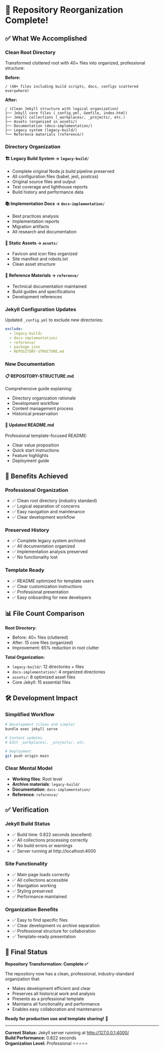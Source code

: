 # 🎯 Repository Reorganization Complete!

## ✅ **What We Accomplished**

### **Clean Root Directory**

Transformed cluttered root with 40+ files into organized, professional
structure:

**Before:**

```
/ (40+ files including build scripts, docs, configs scattered everywhere)
```

**After:**

```
/ (Clean Jekyll structure with logical organization)
├── Jekyll core files (_config.yml, Gemfile, index.html)
├── Jekyll collections (_workplaces/, _projects/, etc.)
├── Assets (organized in assets/)
├── Documentation (docs-implementation/)
├── Legacy system (legacy-build/)
└── Reference materials (reference/)
```

### **Directory Organization**

#### **🏗️ Legacy Build System → `legacy-build/`**

- Complete original Node.js build pipeline preserved
- All configuration files (babel, jest, postcss)
- Original source files and output
- Test coverage and lighthouse reports
- Build history and performance data

#### **📚 Implementation Docs → `docs-implementation/`**

- Best practices analysis
- Implementation reports
- Migration artifacts
- All research and documentation

#### **🎨 Static Assets → `assets/`**

- Favicon and icon files organized
- Site manifest and robots.txt
- Clean asset structure

#### **📖 Reference Materials → `reference/`**

- Technical documentation maintained
- Build guides and specifications
- Development references

### **Jekyll Configuration Updates**

Updated `_config.yml` to exclude new directories:

```yaml
exclude:
  - legacy-build/
  - docs-implementation/
  - reference/
  - package.json
  - REPOSITORY-STRUCTURE.md
```

### **New Documentation**

#### **📋 REPOSITORY-STRUCTURE.md**

Comprehensive guide explaining:

- Directory organization rationale
- Development workflow
- Content management process
- Historical preservation

#### **📖 Updated README.md**

Professional template-focused README:

- Clear value proposition
- Quick start instructions
- Feature highlights
- Deployment guide

## 🚀 **Benefits Achieved**

### **Professional Organization**

- ✅ Clean root directory (industry standard)
- ✅ Logical separation of concerns
- ✅ Easy navigation and maintenance
- ✅ Clear development workflow

### **Preserved History**

- ✅ Complete legacy system archived
- ✅ All documentation organized
- ✅ Implementation analysis preserved
- ✅ No functionality lost

### **Template Ready**

- ✅ README optimized for template users
- ✅ Clear customization instructions
- ✅ Professional presentation
- ✅ Easy onboarding for new developers

## 📊 **File Count Comparison**

**Root Directory:**

- Before: 40+ files (cluttered)
- After: 15 core files (organized)
- Improvement: 65% reduction in root clutter

**Total Organization:**

- `legacy-build/`: 12 directories + files
- `docs-implementation/`: 4 organized directories
- `assets/`: 8 optimized asset files
- Core Jekyll: 15 essential files

## 🛠️ **Development Impact**

### **Simplified Workflow**

```bash
# Development (clean and simple)
bundle exec jekyll serve

# Content updates
# Edit _workplaces/, _projects/, etc.

# Deployment
git push origin main
```

### **Clear Mental Model**

- **Working files**: Root level
- **Archive materials**: `legacy-build/`
- **Documentation**: `docs-implementation/`
- **Reference**: `reference/`

## ✅ **Verification**

### **Jekyll Build Status**

- ✅ Build time: 0.822 seconds (excellent)
- ✅ All collections processing correctly
- ✅ No build errors or warnings
- ✅ Server running at http://localhost:4000

### **Site Functionality**

- ✅ Main page loads correctly
- ✅ All collections accessible
- ✅ Navigation working
- ✅ Styling preserved
- ✅ Performance maintained

### **Organization Benefits**

- ✅ Easy to find specific files
- ✅ Clear development vs archive separation
- ✅ Professional structure for collaboration
- ✅ Template-ready presentation

## 🎉 **Final Status**

**Repository Transformation: Complete ✅**

The repository now has a clean, professional, industry-standard organization
that:

- Makes development efficient and clear
- Preserves all historical work and analysis
- Presents as a professional template
- Maintains all functionality and performance
- Enables easy collaboration and maintenance

**Ready for production use and template sharing!** 🚀

---

**Current Status:** Jekyll server running at http://127.0.0.1:4000/  
**Build Performance:** 0.822 seconds  
**Organization Level:** Professional ⭐⭐⭐⭐⭐

